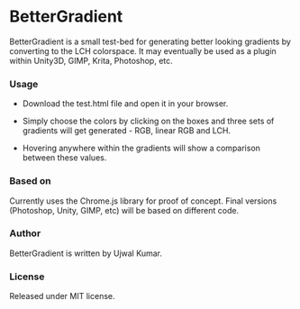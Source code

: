 # BetterGradient

BetterGradient is a small test-bed for generating better looking gradients by converting to the LCH colorspace. It may eventually be used as a plugin within Unity3D, GIMP, Krita, Photoshop, etc.

### Usage

* Download the test.html file and open it in your browser.

* Simply choose the colors by clicking on the boxes and three sets of gradients will get generated - RGB, linear RGB and LCH.

* Hovering anywhere within the gradients will show a comparison between these values.

### Based on

Currently uses the Chrome.js library for proof of concept. Final versions (Photoshop, Unity, GIMP, etc) will be based on different code.


### Author

BetterGradient is written by Ujwal Kumar.

### License

Released under MIT license.
